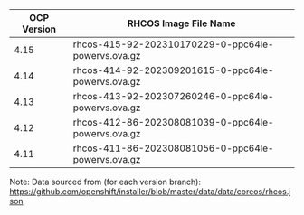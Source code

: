 | OCP Version | RHCOS Image File Name |
| ----------- | --------------------- |
| 4.15 | rhcos-415-92-202310170229-0-ppc64le-powervs.ova.gz |
| 4.14 | rhcos-414-92-202309201615-0-ppc64le-powervs.ova.gz |
| 4.13 | rhcos-413-92-202307260246-0-ppc64le-powervs.ova.gz |
| 4.12 | rhcos-412-86-202308081039-0-ppc64le-powervs.ova.gz |
| 4.11 | rhcos-411-86-202308081056-0-ppc64le-powervs.ova.gz |

Note: Data sourced from (for each version branch): https://github.com/openshift/installer/blob/master/data/data/coreos/rhcos.json

